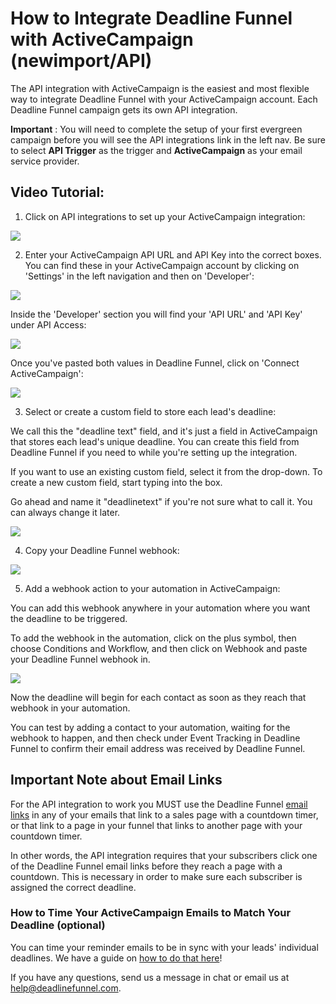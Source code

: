 # How to Integrate Deadline Funnel with ActiveCampaign \(newimport/API\)

The API integration with ActiveCampaign is the easiest and most flexible way to integrate Deadline Funnel with your ActiveCampaign account. Each Deadline Funnel campaign gets its own API integration.

**Important** : You will need to complete the setup of your first evergreen campaign before you will see the API integrations link in the left nav. Be sure to select **API Trigger** as the trigger and **ActiveCampaign** as your email service provider.

## Video Tutorial:

1. Click on API integrations to set up your ActiveCampaign integration:

![](https://s3.amazonaws.com/helpscout.net/docs/assets/53974d6ce4b0c76107b109d1/images/5b4679c72c7d3a099f2e7344/file-7MF13PLmCB.png)

2. Enter your ActiveCampaign API URL and API Key into the correct boxes. You can find these in your ActiveCampaign account by clicking on 'Settings' in the left navigation and then on 'Developer':

![](https://s3.amazonaws.com/helpscout.net/docs/assets/53974d6ce4b0c76107b109d1/images/5b08689d0428635ba8b2c1cc/file-d4RVMrXpDA.png)

Inside the 'Developer' section you will find your 'API URL' and 'API Key' under API Access:

![](https://s3.amazonaws.com/helpscout.net/docs/assets/53974d6ce4b0c76107b109d1/images/5b086a5b2c7d3a2f9011eef1/file-0nguWnDwy6.png)

Once you've pasted both values in Deadline Funnel, click on 'Connect ActiveCampaign':

![](https://s3.amazonaws.com/helpscout.net/docs/assets/53974d6ce4b0c76107b109d1/images/5b467e9a2c7d3a099f2e736b/file-3vSn3MpYg0.png)

3. Select or create a custom field to store each lead's deadline:

We call this the "deadline text" field, and it's just a field in ActiveCampaign that stores each lead's unique deadline. You can create this field from Deadline Funnel if you need to while you're setting up the integration.

If you want to use an existing custom field, select it from the drop-down. To create a new custom field, start typing into the box.

Go ahead and name it "deadlinetext" if you're not sure what to call it. You can always change it later.

![](https://s3.amazonaws.com/helpscout.net/docs/assets/53974d6ce4b0c76107b109d1/images/5b467fc42c7d3a099f2e7370/file-lbqLR783BL.png)

4. Copy your Deadline Funnel webhook:

![](https://s3.amazonaws.com/helpscout.net/docs/assets/53974d6ce4b0c76107b109d1/images/5b4680590428630abc0bf8f8/file-GKWus6PvLV.png)

5. Add a webhook action to your automation in ActiveCampaign:

You can add this webhook anywhere in your automation where you want the deadline to be triggered.

To add the webhook in the automation, click on the plus symbol, then choose Conditions and Workflow, and then click on Webhook and paste your Deadline Funnel webhook in.

![](https://s3.amazonaws.com/helpscout.net/docs/assets/53974d6ce4b0c76107b109d1/images/595a76230428637ff8d4430d/file-fYyR57Iyug.gif)

Now the deadline will begin for each contact as soon as they reach that webhook in your automation.

You can test by adding a contact to your automation, waiting for the webhook to happen, and then check under Event Tracking in Deadline Funnel to confirm their email address was received by Deadline Funnel.

## Important Note about Email Links

For the API integration to work you MUST use the Deadline Funnel [email links](http://documentation.deadlinefunnel.com/article/16-expiring-links) in any of your emails that link to a sales page with a countdown timer, or that link to a page in your funnel that links to another page with your countdown timer.

In other words, the API integration requires that your subscribers click one of the Deadline Funnel email links before they reach a page with a countdown. This is necessary in order to make sure each subscriber is assigned the correct deadline.

### How to Time Your ActiveCampaign Emails to Match Your Deadline \(optional\)

You can time your reminder emails to be in sync with your leads' individual deadlines. We have a guide on [how to do that here](https://documentation.deadlinefunnel.com/article/689-how-to-time-your-%20activecampaign-emails-to-match-your-deadline)!

If you have any questions, send us a message in chat or email us at [help@deadlinefunnel.com](mailto:mailto:help@deadlinefunnel.com).

